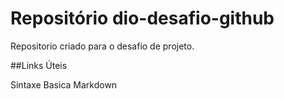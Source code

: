 # Repositório dio-desafio-github
Repositorio criado para o desafio de projeto.

##Links Úteis 

Sintaxe Basica Markdown
